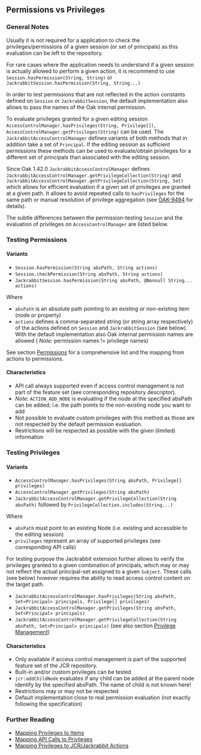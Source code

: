 <!--
   Licensed to the Apache Software Foundation (ASF) under one or more
   contributor license agreements.  See the NOTICE file distributed with
   this work for additional information regarding copyright ownership.
   The ASF licenses this file to You under the Apache License, Version 2.0
   (the "License"); you may not use this file except in compliance with
   the License.  You may obtain a copy of the License at

       http://www.apache.org/licenses/LICENSE-2.0

   Unless required by applicable law or agreed to in writing, software
   distributed under the License is distributed on an "AS IS" BASIS,
   WITHOUT WARRANTIES OR CONDITIONS OF ANY KIND, either express or implied.
   See the License for the specific language governing permissions and
   limitations under the License.
-->

Permissions vs Privileges
--------------------------------------------------------------------------------

### General Notes

Usually it is not required for a application to check the privileges/permissions
of a given session (or set of principals) as this evaluation can be left
to the repository.

For rare cases where the application needs to understand if a given session is 
actually allowed to perform a given action, it is recommend to use `Session.hasPermission(String, String)`
or `JackrabbitSession.hasPermission(String, String...)`

In order to test permissions that are not reflected in the action constants
defined on `Session` or `JackrabbitSession`, the default implementation also allows
to pass the names of the Oak internal permission. 

To evaluate privileges granted for a given editing session `AccessControlManager.hasPrivileges(String, Privilege[])`,
`AccessControlManager.getPrivileges(String)` can be used. The `JackrabbitAccessControlManager` defines variants of both 
methods that in addition take a set of `Principal`. If the editing session as sufficient permissions these methods can 
be used to  evaluate/obtain privileges for a different set of principals than associated with the editing session.

Since Oak 1.42.0 `JackrabbitAccessControlManager` defines `JackrabbitAccessControlManager.getPrivilegeCollection(String)`
and `JackrabbitAccessControlManager.getPrivilegeCollection(String, Set)` which allows for efficient evaluation if a given set 
of privileges are granted at a given path. It allows to avoid repeated calls to `hasPrivileges` for the same path or 
manual resolution of privilege aggregation (see  [OAK-9494](https://issues.apache.org/jira/browse/OAK-9494) 
for details).

The subtle differences between the permission-testing `Session`  and the evaluation
of privileges on `AccessControlManager` are listed below.

### Testing Permissions

#### Variants

- `Session.hasPermission(String absPath, String actions)`
- `Session.checkPermission(String absPath, String actions)`
- `JackrabbitSession.hasPermission(String absPath, @Nonnull String... actions)`

Where

- `absPath` is an absolute path pointing to an existing or non-existing item (node or property)
- `actions` defines a comma-separated string (or string array respectively) of the actions defined on `Session` and `JackrabbitSession` (see below). 
  With the default implementation also Oak internal permission names are allowed ( _Note:_ permission names != privilege names)
  
See section [Permissions](../permission.html#oak_permissions) for a comprehensive
list and the mapping from actions to permissions.

#### Characteristics

- API call always supported even if access control management is not part of the feature set (see corresponding repository descriptor).
- _Note:_ `ACTION_ADD_NODE` is evaluating if the node at the specified absPath can be added; i.e. the path points to the non-existing node you want to add
- Not possible to evaluate custom privileges with this method as those are not respected by the default permission evaluation.
- Restrictions will be respected as possible with the given (limited) information 


### Testing Privileges

#### Variants

- `AccessControlManager.hasPrivileges(String absPath, Privilege[] privileges)`
- `AccessControlManager.getPrivileges(String absPath)`
- `JackrabbitAccessControlManager.getPrivilegeCollection(String absPath)` followed by `PrivilegeCollection.includes(String...)`

Where

- `absPath` must point to an existing Node (i.e. existing and accessible to the editing session)
- `privileges` represent an array of supported privileges (see corresponding API calls)

For testing purpose the Jackrabbit extension further allows to verify the privileges 
granted to a given combination of principals, which may or may not reflect the actual 
principal-set assigned to a given `Subject`. These calls (see below) however
requires the ability to read access control content on the target path.

- `JackrabbitAccessControlManager.hasPrivileges(String absPath, Set<Principal> principals, Privilege[] privileges)`
- `JackrabbitAccessControlManager.getPrivileges(String absPath, Set<Principal> principals)`
- `JackrabbitAccessControlManager.getPrivilegeCollection(String absPath, Set<Principal> principals)` (see also section [Privilege Management](../privilege.html))

#### Characteristics

- Only available if access control management is part of the supported feature set of the JCR repository.
- Built-in and/or custom privileges can be tested
- `jcr:addChildNode` evaluates if any child can be added at the parent node identify by the specified absPath. The name of child is not known here! 
- Restrictions may or may not be respected
- Default implementation close to real permission evaluation (not exactly following the specification)

<a name="further_reading"></a>
### Further Reading

- [Mapping Privileges to Items](../privilege/mappingtoitems.html)
- [Mapping API Calls to Privileges](../privilege/mappingtoprivileges.html)
- [Mapping Privileges to JCR/Jackrabbit Actions](../privilege/mappingprivilegestoactions.html)


